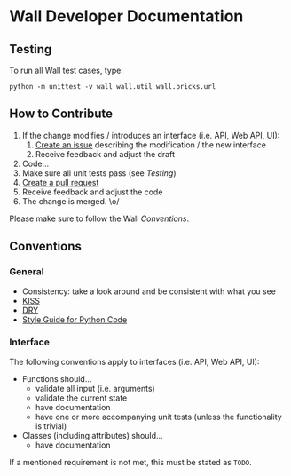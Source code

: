 Wall Developer Documentation
============================

Testing
-------

To run all Wall test cases, type:

    python -m unittest -v wall wall.util wall.bricks.url

How to Contribute
-----------------

 1. If the change modifies / introduces an interface (i.e. API, Web API, UI):
    1. [Create an issue](https://github.com/NoyaInRain/wall/issues) describing
       the modification / the new interface
    2. Receive feedback and adjust the draft
 2. Code...
 3. Make sure all unit tests pass (see *Testing*)
 4. [Create a pull request](https://github.com/NoyaInRain/wall/pulls)
 5. Receive feedback and adjust the code
 6. The change is merged. \o/

Please make sure to follow the Wall *Conventions*.

Conventions
-----------

### General

 * Consistency: take a look around and be consistent with what you see
 * [KISS](https://en.wikipedia.org/wiki/KISS_principle)
 * [DRY](https://en.wikipedia.org/wiki/Don%27t_repeat_yourself)
 * [Style Guide for Python Code](https://www.python.org/dev/peps/pep-0008/)

### Interface

The following conventions apply to interfaces (i.e. API, Web API, UI):

 * Functions should...
   * validate all input (i.e. arguments)
   * validate the current state
   * have documentation
   * have one or more accompanying unit tests (unless the functionality is
     trivial)
 * Classes (including attributes) should...
   * have documentation

If a mentioned requirement is not met, this must be stated as `TODO`.

